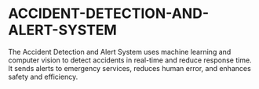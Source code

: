 # ACCIDENT-DETECTION-AND-ALERT-SYSTEM
The Accident Detection and Alert System uses machine learning and computer vision to detect accidents in real-time and reduce response time. It sends alerts to emergency services, reduces human error, and enhances safety and efficiency.
